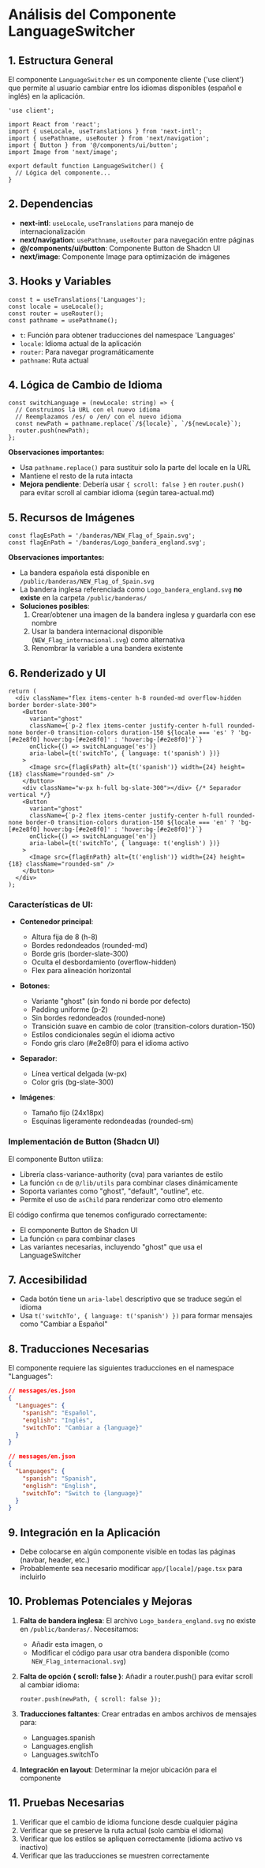 # Análisis del Componente LanguageSwitcher

## 1. Estructura General

El componente `LanguageSwitcher` es un componente cliente ('use client') que permite al usuario cambiar entre los idiomas disponibles (español e inglés) en la aplicación.

```tsx
'use client';

import React from 'react';
import { useLocale, useTranslations } from 'next-intl';
import { usePathname, useRouter } from 'next/navigation';
import { Button } from '@/components/ui/button';
import Image from 'next/image';

export default function LanguageSwitcher() {
  // Lógica del componente...
}
```

## 2. Dependencias

- **next-intl**: `useLocale`, `useTranslations` para manejo de internacionalización
- **next/navigation**: `usePathname`, `useRouter` para navegación entre páginas
- **@/components/ui/button**: Componente Button de Shadcn UI
- **next/image**: Componente Image para optimización de imágenes

## 3. Hooks y Variables

```tsx
const t = useTranslations('Languages');
const locale = useLocale();
const router = useRouter();
const pathname = usePathname();
```

- `t`: Función para obtener traducciones del namespace 'Languages'
- `locale`: Idioma actual de la aplicación
- `router`: Para navegar programáticamente
- `pathname`: Ruta actual

## 4. Lógica de Cambio de Idioma

```tsx
const switchLanguage = (newLocale: string) => {
  // Construimos la URL con el nuevo idioma
  // Reemplazamos /es/ o /en/ con el nuevo idioma
  const newPath = pathname.replace(`/${locale}`, `/${newLocale}`);
  router.push(newPath);
};
```

**Observaciones importantes:**
- Usa `pathname.replace()` para sustituir solo la parte del locale en la URL
- Mantiene el resto de la ruta intacta
- **Mejora pendiente**: Debería usar `{ scroll: false }` en `router.push()` para evitar scroll al cambiar idioma (según tarea-actual.md)

## 5. Recursos de Imágenes

```tsx
const flagEsPath = '/banderas/NEW_Flag_of_Spain.svg';
const flagEnPath = '/banderas/Logo_bandera_england.svg';
```

**Observaciones importantes:**
- La bandera española está disponible en `/public/banderas/NEW_Flag_of_Spain.svg`
- La bandera inglesa referenciada como `Logo_bandera_england.svg` **no existe** en la carpeta `/public/banderas/`
- **Soluciones posibles**:
  1. Crear/obtener una imagen de la bandera inglesa y guardarla con ese nombre
  2. Usar la bandera internacional disponible (`NEW_Flag_internacional.svg`) como alternativa
  3. Renombrar la variable a una bandera existente

## 6. Renderizado y UI

```tsx
return (
  <div className="flex items-center h-8 rounded-md overflow-hidden border border-slate-300">
    <Button
      variant="ghost"
      className={`p-2 flex items-center justify-center h-full rounded-none border-0 transition-colors duration-150 ${locale === 'es' ? 'bg-[#e2e8f0] hover:bg-[#e2e8f0]' : 'hover:bg-[#e2e8f0]'}`}
      onClick={() => switchLanguage('es')}
      aria-label={t('switchTo', { language: t('spanish') })}
    >
      <Image src={flagEsPath} alt={t('spanish')} width={24} height={18} className="rounded-sm" />
    </Button>
    <div className="w-px h-full bg-slate-300"></div> {/* Separador vertical */}
    <Button
      variant="ghost"
      className={`p-2 flex items-center justify-center h-full rounded-none border-0 transition-colors duration-150 ${locale === 'en' ? 'bg-[#e2e8f0] hover:bg-[#e2e8f0]' : 'hover:bg-[#e2e8f0]'}`}
      onClick={() => switchLanguage('en')}
      aria-label={t('switchTo', { language: t('english') })}
    >
      <Image src={flagEnPath} alt={t('english')} width={24} height={18} className="rounded-sm" />
    </Button>
  </div>
);
```

### Características de UI:

- **Contenedor principal**: 
  - Altura fija de 8 (h-8)
  - Bordes redondeados (rounded-md)
  - Borde gris (border-slate-300)
  - Oculta el desbordamiento (overflow-hidden)
  - Flex para alineación horizontal

- **Botones**:
  - Variante "ghost" (sin fondo ni borde por defecto)
  - Padding uniforme (p-2)
  - Sin bordes redondeados (rounded-none)
  - Transición suave en cambio de color (transition-colors duration-150)
  - Estilos condicionales según el idioma activo
  - Fondo gris claro (#e2e8f0) para el idioma activo

- **Separador**:
  - Línea vertical delgada (w-px)
  - Color gris (bg-slate-300)

- **Imágenes**:
  - Tamaño fijo (24x18px)
  - Esquinas ligeramente redondeadas (rounded-sm)

### Implementación de Button (Shadcn UI)

El componente Button utiliza:
- Librería class-variance-authority (cva) para variantes de estilo
- La función `cn` de `@/lib/utils` para combinar clases dinámicamente
- Soporta variantes como "ghost", "default", "outline", etc.
- Permite el uso de `asChild` para renderizar como otro elemento

El código confirma que tenemos configurado correctamente:
- El componente Button de Shadcn UI
- La función `cn` para combinar clases
- Las variantes necesarias, incluyendo "ghost" que usa el LanguageSwitcher

## 7. Accesibilidad

- Cada botón tiene un `aria-label` descriptivo que se traduce según el idioma
- Usa `t('switchTo', { language: t('spanish') })` para formar mensajes como "Cambiar a Español"

## 8. Traducciones Necesarias

El componente requiere las siguientes traducciones en el namespace "Languages":

```json
// messages/es.json
{
  "Languages": {
    "spanish": "Español",
    "english": "Inglés",
    "switchTo": "Cambiar a {language}"
  }
}

// messages/en.json
{
  "Languages": {
    "spanish": "Spanish",
    "english": "English",
    "switchTo": "Switch to {language}"
  }
}
```

## 9. Integración en la Aplicación

- Debe colocarse en algún componente visible en todas las páginas (navbar, header, etc.)
- Probablemente sea necesario modificar `app/[locale]/page.tsx` para incluirlo

## 10. Problemas Potenciales y Mejoras

1. **Falta de bandera inglesa**: El archivo `Logo_bandera_england.svg` no existe en `/public/banderas/`. Necesitamos:
   - Añadir esta imagen, o
   - Modificar el código para usar otra bandera disponible (como `NEW_Flag_internacional.svg`)

2. **Falta de opción { scroll: false }**: Añadir a router.push() para evitar scroll al cambiar idioma:
   ```tsx
   router.push(newPath, { scroll: false });
   ```

3. **Traducciones faltantes**: Crear entradas en ambos archivos de mensajes para:
   - Languages.spanish
   - Languages.english
   - Languages.switchTo

4. **Integración en layout**: Determinar la mejor ubicación para el componente

## 11. Pruebas Necesarias

1. Verificar que el cambio de idioma funcione desde cualquier página
2. Verificar que se preserve la ruta actual (solo cambia el idioma)
3. Verificar que los estilos se apliquen correctamente (idioma activo vs inactivo)
4. Verificar que las traducciones se muestren correctamente 